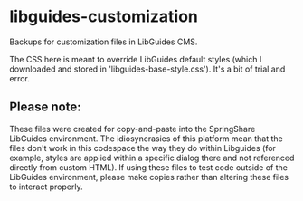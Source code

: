 # libguides-customization
Backups for customization files in LibGuides CMS. 

The CSS here is meant to override LibGuides default styles (which I downloaded and stored in 'libguides-base-style.css'). It's a bit of trial and error.

## Please note:
These files were created for copy-and-paste into the SpringShare LibGuides environment. The idiosyncrasies of this platform mean that the files don't work in this codespace the way they do within Libguides (for example, styles are applied within a specific dialog there and not referenced directly from custom HTML). If using these files to test code outside of the LibGuides environment, please make copies rather than altering these files to interact properly.
